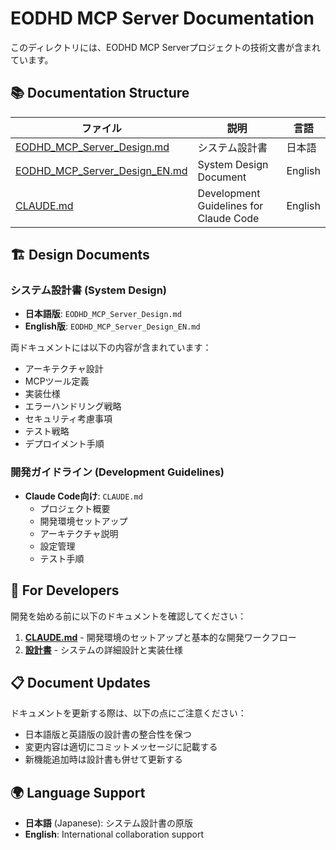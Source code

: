 # EODHD MCP Server Documentation

このディレクトリには、EODHD MCP Serverプロジェクトの技術文書が含まれています。

## 📚 Documentation Structure

| ファイル | 説明 | 言語 |
|---------|------|------|
| [EODHD_MCP_Server_Design.md](./EODHD_MCP_Server_Design.md) | システム設計書 | 日本語 |
| [EODHD_MCP_Server_Design_EN.md](./EODHD_MCP_Server_Design_EN.md) | System Design Document | English |
| [CLAUDE.md](./CLAUDE.md) | Development Guidelines for Claude Code | English |

## 🏗️ Design Documents

### システム設計書 (System Design)
- **日本語版**: `EODHD_MCP_Server_Design.md`
- **English版**: `EODHD_MCP_Server_Design_EN.md`

両ドキュメントには以下の内容が含まれています：
- アーキテクチャ設計
- MCPツール定義
- 実装仕様
- エラーハンドリング戦略
- セキュリティ考慮事項
- テスト戦略
- デプロイメント手順

### 開発ガイドライン (Development Guidelines)
- **Claude Code向け**: `CLAUDE.md`
  - プロジェクト概要
  - 開発環境セットアップ
  - アーキテクチャ説明
  - 設定管理
  - テスト手順

## 🔧 For Developers

開発を始める前に以下のドキュメントを確認してください：

1. **[CLAUDE.md](./CLAUDE.md)** - 開発環境のセットアップと基本的な開発ワークフロー
2. **[設計書](./EODHD_MCP_Server_Design.md)** - システムの詳細設計と実装仕様

## 📋 Document Updates

ドキュメントを更新する際は、以下の点にご注意ください：

- 日本語版と英語版の設計書の整合性を保つ
- 変更内容は適切にコミットメッセージに記載する
- 新機能追加時は設計書も併せて更新する

## 🌍 Language Support

- **日本語** (Japanese): システム設計書の原版
- **English**: International collaboration support 